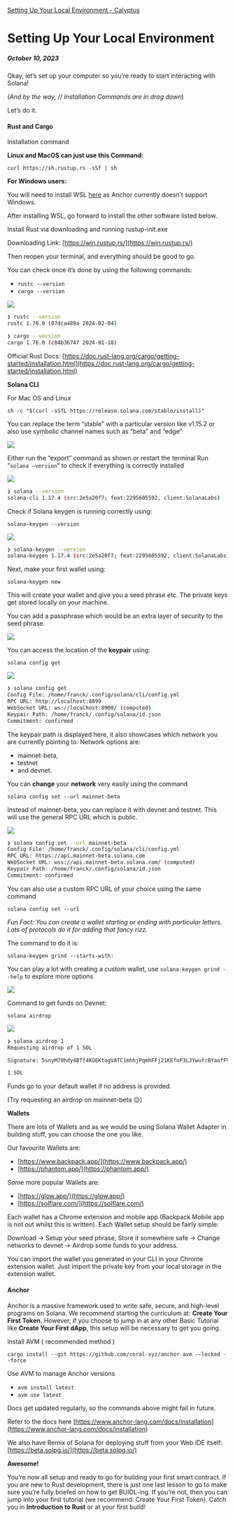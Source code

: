 [Setting Up Your Local Environment - Calyptus](https://calyptus.co/lessons/setting-up-your-local-environment/)

# Setting Up Your Local Environment

##### October 10, 2023

Okay, let’s set up your computer so you’re ready to start interacting with Solana!

(*And by the way, // Installation Commands are in drag down*)

Let’s do it.

#### **Rust and Cargo**

Installation command

**Linux and MacOS can just use this Command:**

`curl https://sh.rustup.rs -sSf | sh`

**For Windows users:**

You will need to install WSL [here](https://learn.microsoft.com/en-us/windows/wsl/install) as Anchor currently doesn’t support Windows. 

After installing WSL, go forward to install the other software listed below. 

Install Rust via downloading and running rustup-init.exe

Downloading Link: [https://win.rustup.rs/](https://win.rustup.rs/)

Then reopen your terminal, and everything should be good to go.

You can check once it’s done by using the following commands:

- `rustc --version`
- `cargo --version`

![](https://lh6.googleusercontent.com/V9iF3oomkFUhKp1h8Bt8_Zk7GXRimcKF983gvE5EfcbYSFXvTIMIJcGq1gYxN_auy6hDRrs0BSrG7fxcwSVF7htPD1wv1duK0q8GV5aaE61Qs_GU4sv9To6REPQHV9pS-VsjQbi9aX4WZ9aIiBefcSU)

```bash
❯ rustc --version
rustc 1.76.0 (07dca489a 2024-02-04)

❯ cargo --version
cargo 1.76.0 (c84b36747 2024-01-18)
```

Official Rust Docs: [https://doc.rust-lang.org/cargo/getting-started/installation.html](https://doc.rust-lang.org/cargo/getting-started/installation.html)

**Solana CLI**

For Mac OS and Linux

`sh -c "$(curl -sSfL https://release.solana.com/stable/install)"`

You can replace the term “stable” with a particular version like v1.15.2 or also use symbolic channel names such as “beta” and “edge”

![](https://lh4.googleusercontent.com/v_JkXaKy3BHTPCjHNA37MKaYQWl1jSCoPLcjkurSA7GD3w3vJ_t_YbO8RNlEVsW9Y28Uz7tMsAkAr2gySgmBrIHwHqyu9aXAl1adtkP6ejmdaUH8GraGvXRBeMJFe6U7gfGXYmgRtLo2redBaBYAQB4)

Either run the “export” command as shown or restart the terminal Run “`solana –version`“ to check if everything is correctly installed

![](https://lh5.googleusercontent.com/K_dJm1gMCicrfesuCkQ-92zAHRq_q5ypBNw7BPECdHeWKvr3SFu9_WRAt0I7FdUdoAihDL_-gHX0tvO6WNnhHD3vIJpVEcFvHfi9QaE5Fs9oGLf4Jn2TAjRKAkWlx6_AURHfxySic5xpjvpu5O9_8qc)

```bash
❯ solana --version
solana-cli 1.17.4 (src:2e5a20f7; feat:2295605592, client:SolanaLabs)
```

Check if Solana keygen is running correctly using:

`solana-keygen --version`

![](https://lh4.googleusercontent.com/E1SswbNOiLB5pjZRuMs1rNvj2UFsL-XhhpqXIPoE7ihFC1FSF9Gcaw83kNqrxO7eCoJw-axcvMgctzUPVjl7JNVA5wSlaqy0aB2NsfbQ34hTseWwhzqWKaWthYAb-QqBRnx4WY5jwTQfucwHbItQrN8)

```bash
❯ solana-keygen --version
solana-keygen 1.17.4 (src:2e5a20f7; feat:2295605592, client:SolanaLabs)
```

Next, make your first wallet using:

`solana-keygen new`

This will create your wallet and give you a seed phrase etc. The private keys get stored locally on your machine.

You can add a passphrase which would be an extra layer of security to the seed phrase.

![](https://lh3.googleusercontent.com/laO_hL9wLqzpV_BQSVSX7Leo6ZE1e84pCE0mTlyMeRTm7ZOaQ-BePjkRTuT5mBo04Mfo0ASYHLTCanbHC1u133n0YCoWG8uEeLcPK1BOFb2s0qCaABHf0UF1Wp5J9hTglhnj3B4ESXj7whXdHHg1Wlk)

You can access the location of the **keypair** using:

`solana config get`

![](https://lh4.googleusercontent.com/yFgjnQbzae-jHVLNXRWRAgHIWfnbC4jCZU-2cF0CJUj26kbyEh3xL2MAdzP3pXdtfmmjbZDULqsfIEdb-438aPA-kPLhLBcb8EPmODGAIX75aVph1an6iL7eM2kY-moRikS6K_PR-N8vb2jNgs0NZKA)


```bash
❯ solana config get
Config File: /home/franck/.config/solana/cli/config.yml
RPC URL: http://localhost:8899 
WebSocket URL: ws://localhost:8900/ (computed)
Keypair Path: /home/franck/.config/solana/id.json 
Commitment: confirmed 
```

The keypair path is displayed here, it also showcases which network you are currently pointing to. Network options are: 
- mainnet-beta,
- testnet
- and devnet.

You can **change** your **network** very easily using the command

`solana config set --url mainnet-beta`

Instead of mainnet-beta, you can replace it with devnet and testnet. This will use the general RPC URL which is public.

![](https://lh6.googleusercontent.com/cBcWA5FTrWYdckdUTqMUUfgSxcWuorCQrmntw3G1GZAxDPglw_IrePKOJuv4lCKQ-aVvVMh-kEGtXLSVtp170UBCxp8eN1v0CjQriSidzvpv740984jGuG4suqApPzBaHP1VmqNx2LkJnOwI7juqHgA)

```bash
❯ solana config set --url mainnet-beta
Config File: /home/franck/.config/solana/cli/config.yml
RPC URL: https://api.mainnet-beta.solana.com 
WebSocket URL: wss://api.mainnet-beta.solana.com/ (computed)
Keypair Path: /home/franck/.config/solana/id.json 
Commitment: confirmed 
```

You can also use a custom RPC URL of your choice using the same command

`solana config set --url`

_Fun Fact: You can create a wallet starting or ending with particular letters. Lots of protocols do it for adding that fancy rizz._

The command to do it is:

`solana-keygen grind --starts-with:`

You can play a lot with creating a custom wallet, use `solana-keygen grind --help` to explore more options

![](https://lh6.googleusercontent.com/CxiLTV9hLAisu5ZaY3BgE9R-eXcYihzkV2yWAPu_rgCWCALljbvgjuzZGuXEKIKgx74j3TTxZBoYtwdlmDPwt3rSjzzvqaeGp6VyLNYXG25pDd9sLh74djovtXZJm6DfydY1zwuso16Wf8okJWI-h0s)

Command to get funds on Devnet:

`solana airdrop`

![](https://lh4.googleusercontent.com/VXxVU2OpZ9k-QeCDG2BO-Me1RsEycYcaYzInZbcB81e8FtwRcngtLPbKnu8BnfHfADMOYMaji6jfbpwy1TlpUdDv8nhOh7MGSjyHlOolkhKrTyzSkBkK7eFqOea1n9AKfHF34t6tuCXqRwJmIPBNlZY)

```bash
❯ solana airdrop 1
Requesting airdrop of 1 SOL

Signature: 5snyM78hdy4BTf4KGEKtogVATC1mhhjPqmhFFj21KEfoP3LJYwufcBYaofF9Y7b926fkaT3pKF3aM9pxuGpxLfYe

1 SOL
```


Funds go to your default wallet if no address is provided.

(Try requesting an airdrop on mainnet-beta 😉)

**Wallets**

There are lots of Wallets and as we would be using Solana Wallet Adapter in building stuff, you can choose the one you like. 

Our favourite Wallets are: 

- [https://www.backpack.app/](https://www.backpack.app/)
- [https://phantom.app/](https://phantom.app/) 

Some more popular Wallets are: 

- [https://glow.app/](https://glow.app/) 
- [https://solflare.com/](https://solflare.com/)

Each wallet has a Chrome extension and mobile app (Backpack Mobile app is not out whilst this is written). Each Wallet setup should be fairly simple:

Download → Setup your seed phrase, Store it somewhere safe → Change networks to devnet → Airdrop some funds to your address.

You can import the wallet you generated in your CLI in your Chrome extension wallet. Just import the private key from your local storage in the extension wallet.

#### **Anchor**

Anchor is a massive framework used to write safe, secure, and high-level programs on Solana. We recommend starting the curriculum at: **Create Your First Token**. However, if you choose to jump in at any other Basic Tutorial like **Create Your First dApp**, this setup will be necessary to get you going.

Install AVM ( recommended method )

`cargo install --git https://github.com/coral-xyz/anchor avm --locked --force`

Use AVM to manage Anchor versions

- `avm install latest`
- `avm use latest`

Docs get updated regularly, so the commands above might fail in future.

Refer to the docs here [https://www.anchor-lang.com/docs/installation](https://www.anchor-lang.com/docs/installation)

We also have Remix of Solana for deploying stuff from your Web IDE itself: [https://beta.solpg.io/](https://beta.solpg.io/)


**Awesome!**

You’re now all setup and ready to go for building your first smart contract. If you are new to Rust development, there is just one last lesson to go to make sure you’re fully briefed on how to get BUIDL-ing. If you’re not, then you can jump into your first tutorial (we recommend: Create Your First Token). Catch you in **Introduction to Rust** or at your first build!